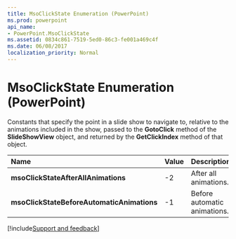```yaml
---
title: MsoClickState Enumeration (PowerPoint)
ms.prod: powerpoint
api_name:
- PowerPoint.MsoClickState
ms.assetid: 0834c861-7519-5ed0-86c3-fe001a469c4f
ms.date: 06/08/2017
localization_priority: Normal
---
```



# MsoClickState Enumeration (PowerPoint)

Constants that specify the point in a slide show to navigate to, relative to the animations included in the show, passed to the  **GotoClick** method of the **SlideShowView** object, and returned by the **GetClickIndex** method of that object.



|Name|Value|Description|
|:-----|:-----|:-----|
|**msoClickStateAfterAllAnimations**|-2|After all animations.|
|**msoClickStateBeforeAutomaticAnimations**|-1|Before automatic animations.|

[!include[Support and feedback](~/includes/feedback-boilerplate.md)]